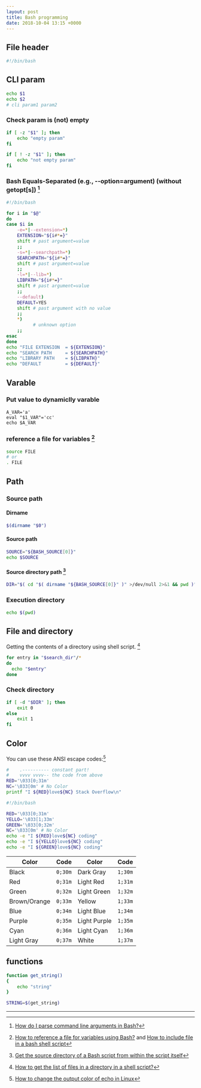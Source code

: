 ```yaml
---
layout: post
title: Bash programming
date: 2018-10-04 13:15 +0000
---
```



## File header

```bash
#!/bin/bash
```

## CLI param

```bash
echo $1
echo $2
# cli param1 param2
```

### Check param is (not) empty

```bash
if [ -z "$1" ]; then
    echo "empty param"
fi

if [ ! -z "$1" ]; then
    echo "not empty param"
fi
```

### Bash Equals-Separated (e.g., --option=argument) (without getopt[s]) [^opt]

[^opt]: [How do I parse command line arguments in Bash?](https://stackoverflow.com/questions/192249/how-do-i-parse-command-line-arguments-in-bash)

```bash
#!/bin/bash

for i in "$@"
do
case $i in
    -e=*|--extension=*)
    EXTENSION="${i#*=}"
    shift # past argument=value
    ;;
    -s=*|--searchpath=*)
    SEARCHPATH="${i#*=}"
    shift # past argument=value
    ;;
    -l=*|--lib=*)
    LIBPATH="${i#*=}"
    shift # past argument=value
    ;;
    --default)
    DEFAULT=YES
    shift # past argument with no value
    ;;
    *)
          # unknown option
    ;;
esac
done
echo "FILE EXTENSION  = ${EXTENSION}"
echo "SEARCH PATH     = ${SEARCHPATH}"
echo "LIBRARY PATH    = ${LIBPATH}"
echo "DEFAULT         = ${DEFAULT}"
```


## Varable

### Put value to dynamiclly varable 

```
A_VAR='a'
eval "$1_VAR"='cc'
echo $A_VAR
```

### reference a file for variables [^stackoverflow_bash]

[^stackoverflow_bash]: [How to reference a file for variables using Bash?](https://stackoverflow.com/questions/5228345/how-to-reference-a-file-for-variables-using-bash) and [How to include file in a bash shell script](https://stackoverflow.com/questions/10823635/how-to-include-file-in-a-bash-shell-script)

```bash
source FILE
# or
. FILE

```

## Path

### Source path

#### Dirname
```bash
$(dirname "$0")
```

#### Source path
```bash
SOURCE="${BASH_SOURCE[0]}"
echo $SOURCE
```

#### Source directory path [^source_directory]

[^source_directory]: [Get the source directory of a Bash script from within the script itself](https://stackoverflow.com/questions/59895/get-the-source-directory-of-a-bash-script-from-within-the-script-itself)

```bash
DIR="$( cd "$( dirname "${BASH_SOURCE[0]}" )" >/dev/null 2>&1 && pwd )"
```

### Execution directory

```bash
echo $(pwd)
```


## File and directory
Getting the contents of a directory using shell script. [^1]

[^1]: [How to get the list of files in a directory in a shell script?](https://stackoverflow.com/questions/2437452/how-to-get-the-list-of-files-in-a-directory-in-a-shell-script)

```bash
for entry in "$search_dir"/*
do
  echo "$entry"
done

```

### Check directory
```bash
if [ -d "$DIR" ]; then
    exit 0
else
	exit 1
fi
```

## Color 

You can use these ANSI escape codes:[^color]

[^color]: [How to change the output color of echo in Linux](https://stackoverflow.com/questions/5947742/how-to-change-the-output-color-of-echo-in-linux)

```bash
#    .---------- constant part!
#    vvvv vvvv-- the code from above
RED='\033[0;31m'
NC='\033[0m' # No Color
printf "I ${RED}love${NC} Stack Overflow\n"
```

```bash
#!/bin/bash

RED='\033[0;31m'
YELLO='\033[1;33m'
GREEN='\033[0;32m'
NC='\033[0m' # No Color
echo -e "I ${RED}love${NC} coding"
echo -e "I ${YELLO}love${NC} coding"
echo -e "I ${GREEN}love${NC} coding"
```

Color | Code | Color | Code
------------ | ------------- | ------------ | -------------
Black         | `0;30m`   |   Dark Gray     | `1;30m`
Red           | `0;31m`   |   Light Red     | `1;31m`
Green         | `0;32m`   |   Light Green   | `1;32m`
Brown/Orange  | `0;33m`   |   Yellow        | `1;33m`
Blue          | `0;34m`   |   Light Blue    | `1;34m`
Purple        | `0;35m`   |   Light Purple  | `1;35m`
Cyan          | `0;36m`   |   Light Cyan    | `1;36m`
Light Gray    | `0;37m`   |   White         | `1;37m`


## functions
```bash
function get_string()
{
	echo "string"
}

STRING=$(get_string)

```

---

